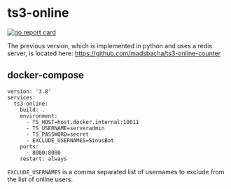 # ts3-online

[![go report card](https://goreportcard.com/badge/github.com/madsbacha/ts3-online "go report card")](https://goreportcard.com/report/github.com/madsbacha/ts3-online)

The previous version, which is implemented in python and
uses a redis server, is located here:
https://github.com/madsbacha/ts3-online-counter

## docker-compose
```
version: '3.8'
services: 
  ts3-online:
    build: .
    environment: 
      - TS_HOST=host.docker.internal:10011
      - TS_USERNAME=serveradmin
      - TS_PASSWORD=secret
      - EXCLUDE_USERNAMES=SinusBot
    ports: 
      - 8080:8080
    restart: always
```

`EXCLUDE_USERNAMES` is a comma separated list of usernames to exclude from the list of online users.
